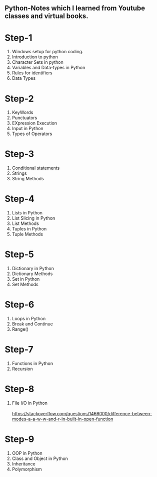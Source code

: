 ## Python-Notes which I learned from Youtube classes and virtual books. 
# Step-1
1. Windows setup for python coding.
2. Introduction to python
3. Character Sets in python
4. Variables and Data-types in Python 
5. Rules for identifiers
6. Data Types


# Step-2
1. KeyWords
2. Punctuators
3. EXpression Execution
4. Input in Python
5. Types of Operators


# Step-3
1. Conditional statements
2. Strings
3. String Methods

# Step-4
1. Lists in Python
2. List Slicing in Python
3. List Methods
4. Tuples in Python
5. Tuple Methods

# Step-5
1. Dictionary in Python
2. Dictionary Methods
3. Set in Python
4. Set Methods

# Step-6
1. Loops in Python
2. Break and Continue
3. Range()

# Step-7
1. Functions in Python
2. Recursion

# Step-8
1. File I/O in Python<br><br>
https://stackoverflow.com/questions/1466000/difference-between-modes-a-a-w-w-and-r-in-built-in-open-function

# Step-9
1. OOP in Python
2. Class and Object in Python
3. Inheritance
4. Polymorphism
